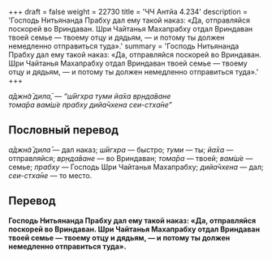 +++
draft = false
weight = 22730
title = 'ЧЧ Антйа 4.234'
description = 'Господь Нитьянанда Прабху дал ему такой наказ: «Да, отправляйся поскорей во Вриндаван. Шри Чайтанья Махапрабху отдал Вриндаван твоей семье — твоему отцу и дядьям, — и потому ты должен немедленно отправиться туда».'
summary = 'Господь Нитьянанда Прабху дал ему такой наказ: «Да, отправляйся поскорей во Вриндаван. Шри Чайтанья Махапрабху отдал Вриндаван твоей семье — твоему отцу и дядьям, — и потому ты должен немедленно отправиться туда».'
+++

_а̄джн̃а̄ дила̄, — “ш́ӣгхра туми йа̄ха вр̣нда̄ване  
тома̄ра вам̇ш́е прабху дийа̄чхена сеи-стха̄не”_

## Пословный перевод

_а̄джн̃а̄_ _дила̄_ — дал наказ; _ш́ӣгхра_ — быстро; _туми_ — ты; _йа̄ха_ — отправляйся; _вр̣нда̄ване_ — во Вриндаван; _тома̄ра_ — твоей; _вам̇ш́е_ — семье; _прабху_ — Господь Шри Чайтанья Махапрабху; _дийа̄чхена_ — дал; _сеи_\-_стха̄не_ — то место.

## Перевод

**Господь Нитьянанда Прабху дал ему такой наказ: «Да, отправляйся поскорей во Вриндаван. Шри Чайтанья Махапрабху отдал Вриндаван твоей семье — твоему отцу и дядьям, — и потому ты должен немедленно отправиться туда».**
